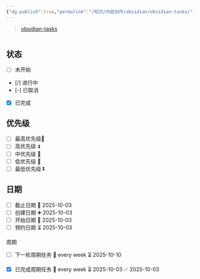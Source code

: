 ```yaml
---
{"dg-publish":true,"permalink":"/知识/内容创作/obsidian/obsidian-tasks/","title":"obsidian-tasks","tags":["doc","obsidian"],"noteIcon":""}
---
```


> [obsidian-tasks](https://github.com/obsidian-tasks-group/obsidian-tasks)

```table-of-contents
```

## 状态

- [ ] 未开始
- [/] 进行中
- [-] 已取消
- [x] 已完成

## 优先级

- [ ] 最高优先级🔺 
- [ ] 高优先级 ⏫
- [ ] 中优先级 🔼 
- [ ] 低优先级 🔽 
- [ ] 最低优先级 ⏬ 

## 日期

- [ ] 截止日期 📅 2025-10-03 
- [ ] 创建日期 ➕ 2025-10-03 
- [ ] 开始日期 🛫 2025-10-03 
- [ ] 预约日期 ⏳ 2025-10-03

周期
- [ ] 下一轮周期任务 🔁 every week ⏳ 2025-10-10
- [x] 已完成周期任务 🔁 every week ⏳ 2025-10-03 ✅ 2025-10-03

